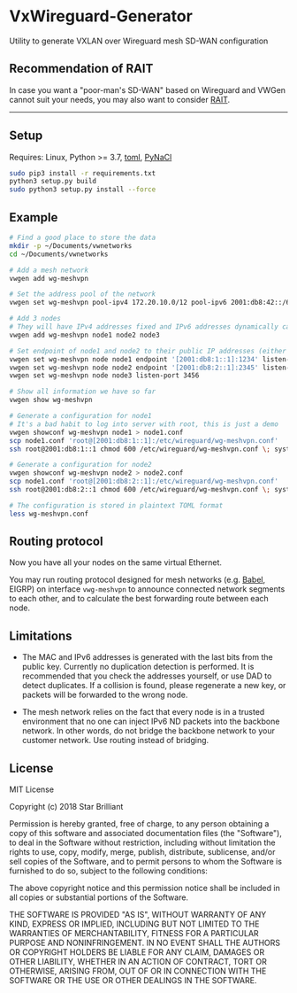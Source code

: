 VxWireguard-Generator
=====================

Utility to generate VXLAN over Wireguard mesh SD-WAN configuration

## Recommendation of RAIT

In case you want a "poor-man's SD-WAN" based on Wireguard and VWGen cannot suit your needs, you may also want to consider [RAIT](https://gitlab.com/NickCao/RAIT).

---

## Setup

Requires: Linux, Python >= 3.7, [toml](https://pypi.org/project/toml/), [PyNaCl](https://pypi.org/project/PyNaCl/)

```bash
sudo pip3 install -r requirements.txt
python3 setup.py build
sudo python3 setup.py install --force
```

## Example

```bash
# Find a good place to store the data
mkdir -p ~/Documents/vwnetworks
cd ~/Documents/vwnetworks

# Add a mesh network
vwgen add wg-meshvpn

# Set the address pool of the network
vwgen set wg-meshvpn pool-ipv4 172.20.10.0/12 pool-ipv6 2001:db8:42::/64

# Add 3 nodes
# They will have IPv4 addresses fixed and IPv6 addresses dynamically calculated on demand
vwgen add wg-meshvpn node1 node2 node3

# Set endpoint of node1 and node2 to their public IP addresses (either IPv4 or IPv6 will work), leave empty for node3 so it will do auto-discovery
vwgen set wg-meshvpn node node1 endpoint '[2001:db8:1::1]:1234' listen-port 1234
vwgen set wg-meshvpn node node2 endpoint '[2001:db8:2::1]:2345' listen-port 2345
vwgen set wg-meshvpn node node3 listen-port 3456

# Show all information we have so far
vwgen show wg-meshvpn

# Generate a configuration for node1
# It's a bad habit to log into server with root, this is just a demo
vwgen showconf wg-meshvpn node1 > node1.conf
scp node1.conf 'root@[2001:db8:1::1]:/etc/wireguard/wg-meshvpn.conf'
ssh root@2001:db8:1::1 chmod 600 /etc/wireguard/wg-meshvpn.conf \; systemctl enable --now wg-quick@wg-meshvpn

# Generate a configuration for node2
vwgen showconf wg-meshvpn node2 > node2.conf
scp node1.conf 'root@[2001:db8:2::1]:/etc/wireguard/wg-meshvpn.conf'
ssh root@2001:db8:2::1 chmod 600 /etc/wireguard/wg-meshvpn.conf \; systemctl enable --now wg-quick@wg-meshvpn

# The configuration is stored in plaintext TOML format
less wg-meshvpn.conf
```

## Routing protocol

Now you have all your nodes on the same virtual Ethernet.

You may run routing protocol designed for mesh networks (e.g.
[Babel](https://github.com/jech/babeld), EIGRP) on interface `vwg-meshvpn` to
announce connected network segments to each other, and to calculate the best
forwarding route between each node.

## Limitations

- The MAC and IPv6 addresses is generated with the last bits from the public key. Currently no duplication detection is performed. It is recommended that you check the addresses yourself, or use DAD to detect duplicates. If a collision is found, please regenerate a new key, or packets will be forwarded to the wrong node.

- The mesh network relies on the fact that every node is in a trusted environment that no one can inject IPv6 ND packets into the backbone network. In other words, do not bridge the backbone network to your customer network. Use routing instead of bridging.

## License

MIT License

Copyright (c) 2018 Star Brilliant

Permission is hereby granted, free of charge, to any person obtaining a copy
of this software and associated documentation files (the "Software"), to deal
in the Software without restriction, including without limitation the rights
to use, copy, modify, merge, publish, distribute, sublicense, and/or sell
copies of the Software, and to permit persons to whom the Software is
furnished to do so, subject to the following conditions:

The above copyright notice and this permission notice shall be included in all
copies or substantial portions of the Software.

THE SOFTWARE IS PROVIDED "AS IS", WITHOUT WARRANTY OF ANY KIND, EXPRESS OR
IMPLIED, INCLUDING BUT NOT LIMITED TO THE WARRANTIES OF MERCHANTABILITY,
FITNESS FOR A PARTICULAR PURPOSE AND NONINFRINGEMENT. IN NO EVENT SHALL THE
AUTHORS OR COPYRIGHT HOLDERS BE LIABLE FOR ANY CLAIM, DAMAGES OR OTHER
LIABILITY, WHETHER IN AN ACTION OF CONTRACT, TORT OR OTHERWISE, ARISING FROM,
OUT OF OR IN CONNECTION WITH THE SOFTWARE OR THE USE OR OTHER DEALINGS IN THE
SOFTWARE.

